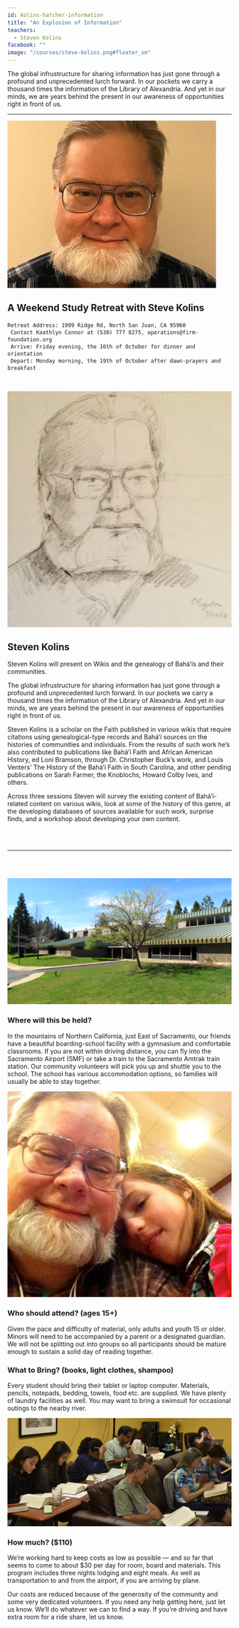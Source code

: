 ```yaml
---
id: kolins-hatcher-information
title: "An Explosion of Information"
teachers:
  - Steven Kolins
facebook: ""
image: "/courses/steve-kolins.png#floater_sm"
---
```


The global infrustructure for sharing information has just gone through a profound and unprecedented lurch forward. In our pockets we carry a thousand times the information of the Library of Alexandria. And yet in our minds, we are years behind the present in our awareness of opportunities right in front of us.

---

![steve kolins](/courses/steve-kolins-wide.jpg#full)


## A Weekend Study Retreat with Steve Kolins


```
Retreat Address: 1999 Ridge Rd, North San Juan, CA 95960
 Contact Kaathlyn Connor at (530) 777 8275, operations@firm-foundation.org
 Arrive: Friday evening, the 16th of October for dinner and orientation
 Depart: Monday morning, the 19th of October after dawn-prayers and breakfast
```

<br>

![kolins](/courses/kolins-portrait.png#floater2)
## Steven Kolins

Steven Kolins will present on Wikis and the genealogy of Bahá’ís and their communities.

The global infrustructure for sharing information has just gone through a profound and unprecedented lurch forward. In our pockets we carry a thousand times the information of the Library of Alexandria. And yet in our minds, we are years behind the present in our awareness of opportunities right in front of us.

Steven Kolins is a scholar on the Faith published in various wikis that require citations using genealogical-type records and Bahá’í sources on the histories of communities and individuals. From the results of such work he’s also contributed to publications like Bahá’í Faith and African American History, ed Loni Bramson, through Dr. Christopher Buck’s work, and Louis Venters’ The History of the Bahá’í Faith in South Carolina, and other pending publications on Sarah Farmer, the Knoblochs, Howard Colby Ives, and others.

Across three sessions Steven will survey the existing content of Bahá’í-related content on various wikis, look at some of the history of this genre, at the developing databases of sources  available for such work, surprise finds, and a workshop about developing your own content.




<br><br><hr><br><br>

![school front](/courses/school-front2.jpg#floater)
### Where will this be held?

In the mountains of Northern California, just East of Sacramento, our friends have a beautiful boarding-school facility with a gymnasium and comfortable classrooms. If you are not within driving distance, you can fly into the Sacramento Airport (SMF) or take a train to the Sacramento Amtrak train station. Our community volunteers will pick you up and shuttle you to the school. The school has various accommodation options, so families will usually be able to stay together.


![kolins](/courses/kolins-dad.png#floater2)
### Who should attend? (ages 15+)

Given the pace and difficulty of material, only adults and youth 15 or older. Minors will need to be accompanied by a parent or a designated guardian. We will not be splitting out into groups so all participants should be mature enough to sustain a solid day of reading together.



### What to Bring? (books, light clothes, shampoo)

Every student should bring their tablet or laptop computer. Materials, pencils, notepads, bedding, towels, food etc. are supplied. We have plenty of laundry facilities as well. You may want to bring a swimsuit for occasional outings to the nearby river.


![participants](/db-challenge/db-banner-2019.jpg#floater)

### How much? ($110)

We’re working hard to keep costs as low as possible — and so far that seems to come to about $30 per day for room, board and materials. This program includes three nights lodging and eight meals. As well as transportation to and from the airport, if you are arriving by plane.

Our costs are reduced because of the generosity of the community and some very dedicated volunteers. If you need any help getting here, just let us know. We’ll do whatever we can to find a way. If you’re driving and have extra room for a ride share, let us know.

<br><br><br><br>


